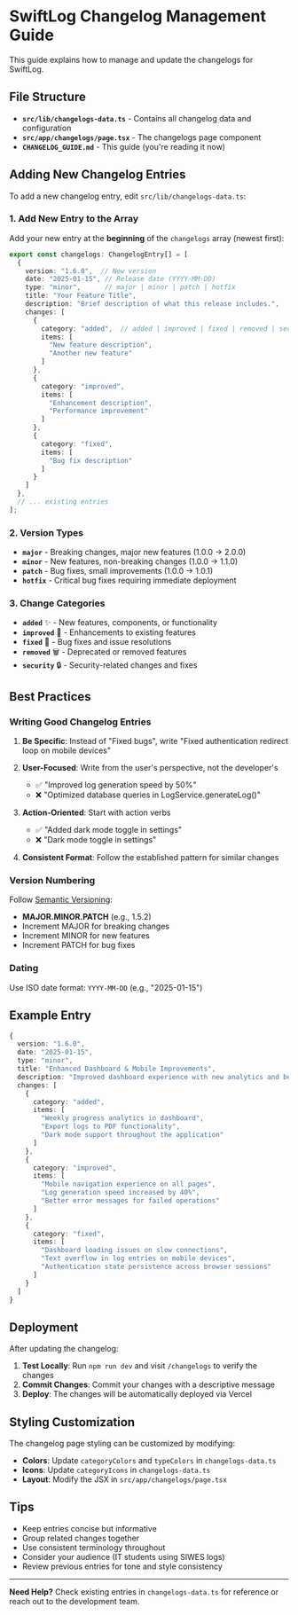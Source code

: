 # SwiftLog Changelog Management Guide

This guide explains how to manage and update the changelogs for SwiftLog.

## File Structure

- **`src/lib/changelogs-data.ts`** - Contains all changelog data and configuration
- **`src/app/changelogs/page.tsx`** - The changelogs page component
- **`CHANGELOG_GUIDE.md`** - This guide (you're reading it now)

## Adding New Changelog Entries

To add a new changelog entry, edit `src/lib/changelogs-data.ts`:

### 1. Add New Entry to the Array

Add your new entry at the **beginning** of the `changelogs` array (newest first):

```typescript
export const changelogs: ChangelogEntry[] = [
  {
    version: "1.6.0",  // New version
    date: "2025-01-15", // Release date (YYYY-MM-DD)
    type: "minor",      // major | minor | patch | hotfix
    title: "Your Feature Title",
    description: "Brief description of what this release includes.",
    changes: [
      {
        category: "added",  // added | improved | fixed | removed | security
        items: [
          "New feature description",
          "Another new feature"
        ]
      },
      {
        category: "improved",
        items: [
          "Enhancement description",
          "Performance improvement"
        ]
      },
      {
        category: "fixed",
        items: [
          "Bug fix description"
        ]
      }
    ]
  },
  // ... existing entries
];
```

### 2. Version Types

- **`major`** - Breaking changes, major new features (1.0.0 → 2.0.0)
- **`minor`** - New features, non-breaking changes (1.0.0 → 1.1.0)
- **`patch`** - Bug fixes, small improvements (1.0.0 → 1.0.1)
- **`hotfix`** - Critical bug fixes requiring immediate deployment

### 3. Change Categories

- **`added`** ✨ - New features, components, or functionality
- **`improved`** 🚀 - Enhancements to existing features
- **`fixed`** 🐛 - Bug fixes and issue resolutions
- **`removed`** 🗑️ - Deprecated or removed features
- **`security`** 🔒 - Security-related changes and fixes

## Best Practices

### Writing Good Changelog Entries

1. **Be Specific**: Instead of "Fixed bugs", write "Fixed authentication redirect loop on mobile devices"

2. **User-Focused**: Write from the user's perspective, not the developer's
   - ✅ "Improved log generation speed by 50%"
   - ❌ "Optimized database queries in LogService.generateLog()"

3. **Action-Oriented**: Start with action verbs
   - ✅ "Added dark mode toggle in settings"
   - ❌ "Dark mode toggle in settings"

4. **Consistent Format**: Follow the established pattern for similar changes

### Version Numbering

Follow [Semantic Versioning](https://semver.org/):
- **MAJOR.MINOR.PATCH** (e.g., 1.5.2)
- Increment MAJOR for breaking changes
- Increment MINOR for new features
- Increment PATCH for bug fixes

### Dating

Use ISO date format: `YYYY-MM-DD` (e.g., "2025-01-15")

## Example Entry

```typescript
{
  version: "1.6.0",
  date: "2025-01-15",
  type: "minor",
  title: "Enhanced Dashboard & Mobile Improvements",
  description: "Improved dashboard experience with new analytics and better mobile responsiveness across all pages.",
  changes: [
    {
      category: "added",
      items: [
        "Weekly progress analytics in dashboard",
        "Export logs to PDF functionality",
        "Dark mode support throughout the application"
      ]
    },
    {
      category: "improved",
      items: [
        "Mobile navigation experience on all pages",
        "Log generation speed increased by 40%",
        "Better error messages for failed operations"
      ]
    },
    {
      category: "fixed",
      items: [
        "Dashboard loading issues on slow connections",
        "Text overflow in log entries on mobile devices",
        "Authentication state persistence across browser sessions"
      ]
    }
  ]
}
```

## Deployment

After updating the changelog:

1. **Test Locally**: Run `npm run dev` and visit `/changelogs` to verify the changes
2. **Commit Changes**: Commit your changes with a descriptive message
3. **Deploy**: The changes will be automatically deployed via Vercel

## Styling Customization

The changelog page styling can be customized by modifying:

- **Colors**: Update `categoryColors` and `typeColors` in `changelogs-data.ts`
- **Icons**: Update `categoryIcons` in `changelogs-data.ts`
- **Layout**: Modify the JSX in `src/app/changelogs/page.tsx`

## Tips

- Keep entries concise but informative
- Group related changes together
- Use consistent terminology throughout
- Consider your audience (IT students using SIWES logs)
- Review previous entries for tone and style consistency

---

**Need Help?** Check existing entries in `changelogs-data.ts` for reference or reach out to the development team.
